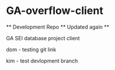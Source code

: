 # GA-overflow-client

** Development Repo ** Updated again \*\*

GA SEI database project client

dom - testing git link

kim - test devlopment branch
